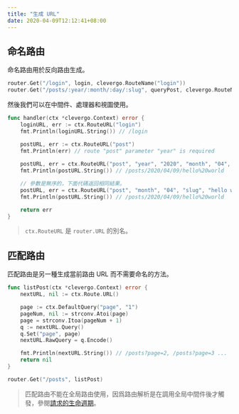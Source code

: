 ```yaml
---
title: "生成 URL"
date: 2020-04-09T12:12:41+08:00
---
```


## 命名路由

命名路由用於反向路由生成。

```go
router.Get("/login", login, clevergo.RouteName("login"))
router.Get("/posts/:year/:month/:day/:slug", queryPost, clevergo.RouteName("post"))
```

然後我們可以在中間件、處理器和視圖使用。

```go
func handler(ctx *clevergo.Context) error {
    loginURL, err := ctx.RouteURL("login")
    fmt.Println(loginURL.String()) // /login

    postURL, err := ctx.RouteURL("post")
	fmt.Println(err) // route "post" parameter "year" is required
    
    postURL, err = ctx.RouteURL("post", "year", "2020", "month", "04", "day", "09", "slug", "hello world")
    fmt.Println(postURL.String()) // /posts/2020/04/09/hello%20world

    // 參數是無序的，下面代碼返回相同結果。
    postURL, err = ctx.RouteURL("post", "month", "04", "slug", "hello world", "day", "09", "year", "2020")
    fmt.Println(postURL.String()) // /posts/2020/04/09/hello%20world

    return err
}
```

> `ctx.RouteURL` 是 `router.URL` 的別名。

## 匹配路由

匹配路由是另一種生成當前路由 URL 而不需要命名的方法。

```go
func listPost(ctx *clevergo.Context) error {
	nextURL, nil := ctx.Route.URL()

	page := ctx.DefaultQuery("page", "1")
	pageNum, nil := strconv.Atoi(page)
	page = strconv.Itoa(pageNum + 1)
	q := nextURL.Query()
	q.Set("page", page)
	nextURL.RawQuery = q.Encode()

	fmt.Println(nextURL.String()) // /posts?page=2, /posts?page=3 ...
	return nil
}

router.Get("/posts", listPost)
```

> 匹配路由不能在全局路由使用，因爲路由解析是在調用全局中間件後才觸發，參閱[請求的生命週期](/zh-hant/docs/concepts/request-lifecycle)。
